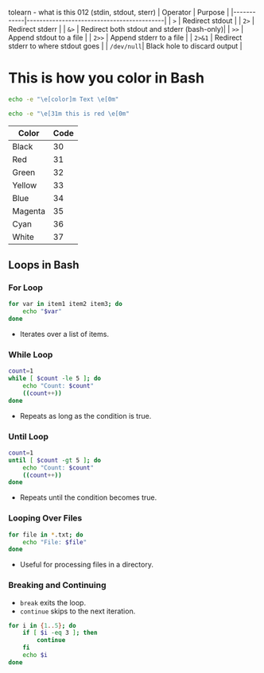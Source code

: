 tolearn - what is this 012 (stdin, stdout, sterr)
| Operator   | Purpose                                   |
|------------|-------------------------------------------|
| `>`        | Redirect stdout                           |
| `2>`       | Redirect stderr                           |
| `&>`       | Redirect both stdout and stderr (bash-only)|
| `>>`       | Append stdout to a file                   |
| `2>>`      | Append stderr to a file                   |
| `2>&1`     | Redirect stderr to where stdout goes       |
| `/dev/null`| Black hole to discard output              |

# This is how you color in Bash

```bash
echo -e "\e[color]m Text \e[0m"

echo -e "\e[31m this is red \e[0m"
```

| Color   | Code |
|---------|------|
| Black   | 30   |
| Red     | 31   |
| Green   | 32   |
| Yellow  | 33   |
| Blue    | 34   |
| Magenta | 35   |
| Cyan    | 36   |
| White   | 37   |


## Loops in Bash

### For Loop

```bash
for var in item1 item2 item3; do
    echo "$var"
done
```

- Iterates over a list of items.

### While Loop

```bash
count=1
while [ $count -le 5 ]; do
    echo "Count: $count"
    ((count++))
done
```

- Repeats as long as the condition is true.

### Until Loop

```bash
count=1
until [ $count -gt 5 ]; do
    echo "Count: $count"
    ((count++))
done
```

- Repeats until the condition becomes true.

### Looping Over Files

```bash
for file in *.txt; do
    echo "File: $file"
done
```

- Useful for processing files in a directory.

### Breaking and Continuing

- `break` exits the loop.
- `continue` skips to the next iteration.

```bash
for i in {1..5}; do
    if [ $i -eq 3 ]; then
        continue
    fi
    echo $i
done
```


